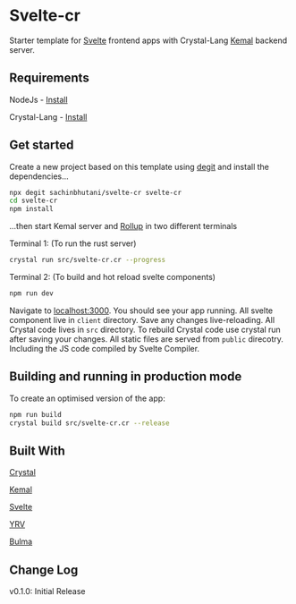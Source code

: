 
# Svelte-cr

Starter template for [Svelte](https://svelte.dev) frontend apps with Crystal-Lang [Kemal](https://kemalcr.com) backend server. 



## Requirements

NodeJs - [Install](https://nodejs.org/en/download/)

Crystal-Lang  - [Install](https://www.crystal-lang.org/install/) 


## Get started
Create a new project based on this template using [degit](https://github.com/Rich-Harris/degit) and 
install the dependencies...

```bash
npx degit sachinbhutani/svelte-cr svelte-cr
cd svelte-cr
npm install
```

...then start Kemal server and [Rollup](https://rollupjs.org) in two different terminals 

Terminal 1: (To run the rust server)
```bash
crystal run src/svelte-cr.cr --progress
```
Terminal 2: (To build and hot reload svelte components)
```bash
npm run dev  
```

Navigate to [localhost:3000](http://localhost:3000). You should see your app running. 
All svelte component live in `client` directory. Save any changes live-reloading.
All Crystal code lives in `src` directory. To rebuild Crystal code use crystal run after saving your changes. 
All static files are served from `public` direcotry. Including the JS code compiled by Svelte Compiler.


## Building and running in production mode

To create an optimised version of the app:

```bash
npm run build
crystal build src/svelte-cr.cr --release
```

## Built With
[Crystal](https://crystal-lang.org/) 

[Kemal](https://kemalcr.com/)

[Svelte](https://svelte.dev/)

[YRV](https://github.com/pateketrueke/yrv) 

[Bulma](https://bulma.io)

## Change Log 
v0.1.0: Initial Release
